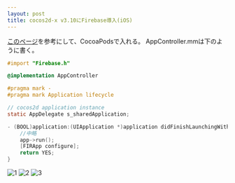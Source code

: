 ```yaml
---
layout: post
title: cocos2d-x v3.10にFirebase導入(iOS)
---
```


[このページ](https://firebase.google.com/docs/ios/setup?hl=ja)を参考にして、CocoaPodsで入れる。
AppController.mmは下のように書く。

```Objective-C:AppController.mm
#import "Firebase.h"

@implementation AppController

#pragma mark -
#pragma mark Application lifecycle

// cocos2d application instance
static AppDelegate s_sharedApplication;

- (BOOL)application:(UIApplication *)application didFinishLaunchingWithOptions:(NSDictionary *)launchOptions {    
    //中略
    app->run();
    [FIRApp configure];
    return YES;
}
```


![1]({{site.baseurl}}/images/2016-07-08_1.png)
![2]({{site.baseurl}}/images/2016-07-08_2.png)
![3]({{site.baseurl}}/images/2016-07-08_3.png)
